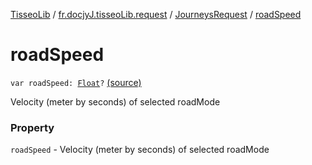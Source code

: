 [TisseoLib](../../index.md) / [fr.docjyJ.tisseoLib.request](../index.md) / [JourneysRequest](index.md) / [roadSpeed](./road-speed.md)

# roadSpeed

`var roadSpeed: `[`Float`](https://kotlinlang.org/api/latest/jvm/stdlib/kotlin/-float/index.html)`?` [(source)](https://github.com/docjyJ/TisseoLib/tree/master/src/main/kotlin/fr/docjyJ/tisseoLib/request/JourneysRequest.kt#L50)

Velocity (meter by seconds) of selected roadMode

### Property

`roadSpeed` - Velocity (meter by seconds) of selected roadMode